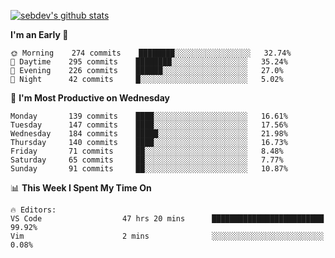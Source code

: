 [![sebdev's github stats](https://github-readme-stats.vercel.app/api?username=sebdeveloper6952&theme=vue-dark)](https://github.com/anuraghazra/github-readme-stats)
<!--START_SECTION:waka-->
**I'm an Early 🐤** 

```text
🌞 Morning    274 commits    ████████░░░░░░░░░░░░░░░░░   32.74% 
🌆 Daytime    295 commits    ████████░░░░░░░░░░░░░░░░░   35.24% 
🌃 Evening    226 commits    ██████░░░░░░░░░░░░░░░░░░░   27.0% 
🌙 Night      42 commits     █░░░░░░░░░░░░░░░░░░░░░░░░   5.02%

```
📅 **I'm Most Productive on Wednesday** 

```text
Monday       139 commits    ████░░░░░░░░░░░░░░░░░░░░░   16.61% 
Tuesday      147 commits    ████░░░░░░░░░░░░░░░░░░░░░   17.56% 
Wednesday    184 commits    █████░░░░░░░░░░░░░░░░░░░░   21.98% 
Thursday     140 commits    ████░░░░░░░░░░░░░░░░░░░░░   16.73% 
Friday       71 commits     ██░░░░░░░░░░░░░░░░░░░░░░░   8.48% 
Saturday     65 commits     ██░░░░░░░░░░░░░░░░░░░░░░░   7.77% 
Sunday       91 commits     ██░░░░░░░░░░░░░░░░░░░░░░░   10.87%

```


📊 **This Week I Spent My Time On** 

```text
🔥 Editors: 
VS Code                  47 hrs 20 mins      █████████████████████████   99.92% 
Vim                      2 mins              ░░░░░░░░░░░░░░░░░░░░░░░░░   0.08%

```


<!--END_SECTION:waka-->
